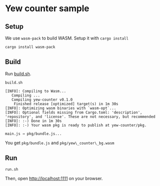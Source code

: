 # Yew counter sample

## Setup

We use `wasm-pack` to build WASM. Setup it with `cargo install`

```
cargo install wasm-pack
```

## Build

Run [build.sh](build.sh).

```
build.sh

[INFO]: Compiling to Wasm...
   Compiling ...
   Compiling yew-counter v0.1.0
    Finished release [optimized] target(s) in 1m 30s
[INFO]: Optimizing wasm binaries with `wasm-opt`...
[INFO]: Optional fields missing from Cargo.toml: 'description', 'repository', and 'license'. These are not necessary, but recommended
[INFO]: :-) Done in 1m 30s
[INFO]: :-) Your wasm pkg is ready to publish at yew-counter/pkg.

main.js → pkg/bundle.js...

```

You get `pkg/bundle.js` and `pkg/yew\_counter\_bg.wasm`

## Run

```
run.sh
```

Then, open [http://localhost:1111](http://localhost:1111) on your browser.


